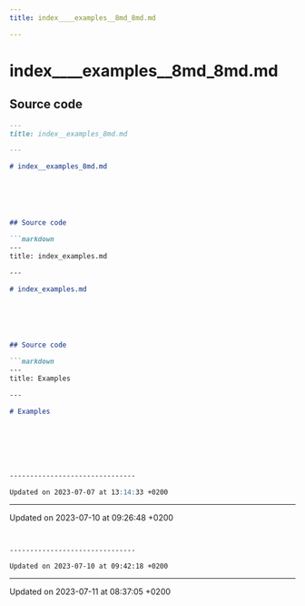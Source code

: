 ```yaml
---
title: index____examples__8md_8md.md

---
```


# index____examples__8md_8md.md






## Source code

```markdown
---
title: index__examples_8md.md

---

# index__examples_8md.md






## Source code

```markdown
---
title: index_examples.md

---

# index_examples.md






## Source code

```markdown
---
title: Examples

---

# Examples







-------------------------------

Updated on 2023-07-07 at 13:14:33 +0200
```


-------------------------------

Updated on 2023-07-10 at 09:26:48 +0200
```


-------------------------------

Updated on 2023-07-10 at 09:42:18 +0200
```


-------------------------------

Updated on 2023-07-11 at 08:37:05 +0200
